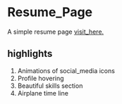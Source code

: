 # Resume_Page

A simple resume page  [visit_here.](https://karthik-siru.github.io/Resume_Builder/index.html)<br>

## highlights 

1. Animations of social_media icons 
2. Profile hovering 
3. Beautiful skills section 
4. Airplane time line 
